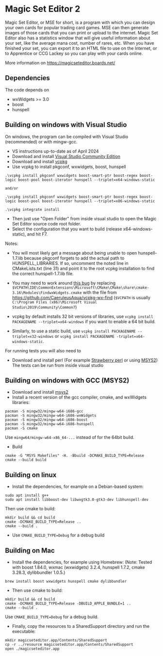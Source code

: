 # Magic Set Editor 2

Magic Set Editor, or MSE for short, is a program with which you can design your own cards for popular trading card games. MSE can then generate images of those cards that you can print or upload to the internet. Magic Set Editor also has a statistics window that will give useful information about your set, like the average mana cost, number of rares, etc. When you have finished your set, you can export it to an HTML file to use on the Internet, or to Apprentice or CCG Lackey so you can play with your cards online.

More information on https://magicseteditor.boards.net/

## Dependencies

The code depends on
 * wxWidgets >= 3.0
 * boost
 * hunspell

## Building on windows with Visual Studio

On windows, the program can be compiled with Visual Studio (recommended) or with mingw-gcc.
 * VS instructions up-to-date as of April 2024
 * Download and install [Visual Studio Community Edition](https://visualstudio.microsoft.com/vs/community/)
 * Download and install [vcpkg](https://github.com/microsoft/vcpkg)
 * Use vcpkg to install pkgconf, wxwidgets, boost, hunspell

````
.\vcpkg install pkgconf wxwidgets boost-smart-ptr boost-regex boost-logic boost-pool boost-iterator hunspell --triplet=x64-windows-static

and/or

.\vcpkg install pkgconf wxwidgets boost-smart-ptr boost-regex boost-logic boost-pool boost-iterator hunspell --triplet=x86-windows-static

.\vcpkg integrate install
````

 * Then just use "Open Folder" from inside visual studio to open the Magic Set Editor source code root folder.
 * Select the configuration that you want to build (release x64-windows-static), and hit F7.

Notes:
 * You will most likely get a message about being unable to open hunspell-1.7.lib because pkgconf forgets to add the actual path to HUNSPELL_LIBRARIES. If so, uncomment the noted line in CMakeLists.txt (line 31) and point it to the root vcpkg installation to find the correct hunspell-1.7.lib file.

 * You may need to work around [this bug](https://github.com/microsoft/vcpkg/issues/4756) by replacing `$VCPATH\IDE\CommonExtensions\Microsoft\CMake\CMake\share\cmake-3.16\Modules\FindwxWidgets.cmake` with the file from  https://github.com/CaeruleusAqua/vcpkg-wx-find (`$VCPATH` is usually `C:\Program Files (x86)\Microsoft Visual Studio\2019\Community\Common7`)
 * vcpkg by default installs 32 bit versions of libraries, use `vcpkg install PACKAGENAME --triplet=x64-windows` if you want to enable a 64 bit build.
 * Similarly, to use a static build, use `vcpkg install PACKAGENAME --triplet=x32-windows` or `vcpkg install PACKAGENAME -triplet=x64-windows-static`.
 
For running tests you will also need to
 * Download and install perl (For example [Strawberry perl](http://strawberryperl.com/) or using [MSYS2](https://www.msys2.org/))
The tests can be run from inside visual studio

## Building on windows with GCC (MSYS2)

 * Download and install [msys2](https://www.msys2.org/)
 * Install a recent version of the gcc compiler, cmake, and wxWidgets libraries:

````
pacman -S mingw32/mingw-w64-i686-gcc
pacman -S mingw32/mingw-w64-i686-wxWidgets
pacman -S mingw32/mingw-w64-i686-boost
pacman -S mingw32/mingw-w64-i686-hunspell
pacman -S cmake
````

   Use `mingw64/mingw-w64-x86_64-...` instead of for the 64bit build.
 * Build

````
cmake -G "MSYS Makefiles" -H. -Bbuild -DCMAKE_BUILD_TYPE=Release
cmake --build build
````

## Building on linux

 * Install the dependencies, for example on a Debian-based system:

````
sudo apt install g++
sudo apt install libboost-dev libwxgtk3.0-gtk3-dev libhunspell-dev
````

Then use cmake to build:

````
mkdir build && cd build
cmake -DCMAKE_BUILD_TYPE=Release ..
cmake --build .
````

 * Use `CMAKE_BUILD_TYPE=Debug` for a debug build

## Building on Mac

 * Install the dependencies, for example using Homebrew: (Note: Tested with boost 1.84.0, wxmac (wxwidgets) 3.2.4, hunspell 1.7.2, cmake 3.28.3, dylibbundler 1.0.5.)

````
brew install boost wxwidgets hunspell cmake dylibbundler
````

 * Then use cmake to build:

````
mkdir build && cd build
cmake -DCMAKE_BUILD_TYPE=Release -DBUILD_APPLE_BUNDLE=1 ..
cmake --build .
````

   Use `CMAKE_BUILD_TYPE=Debug` for a debug build.
 * Finally, copy the resources to a SharedSupport directory and run the executable:

````
mkdir magicseteditor.app/Contents/SharedSupport
cp -r ../resource magicseteditor.app/Contents/SharedSupport
open ./magicseteditor.app
````
